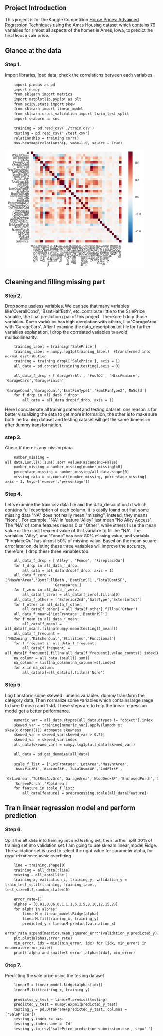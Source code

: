 ## Project Introduction
This project is for the Kaggle Competition [House Prices: Advanced Regression Techniques](https://www.kaggle.com/c/house-prices-advanced-regression-techniques)
using the Ames Housing dataset which contains 79 variables for almost all aspects of the homes in Ames, Iowa, to predict the final house sale price.



## Glance at the data

### Step 1.
Import libraries, load data, check the correlations between each variables.


        import pandas as pd
        import numpy
        from sklearn import metrics
        import matplotlib.pyplot as plt
        from scipy.stats import skew
        from sklearn import linear_model
        from sklearn.cross_validation import train_test_split
        import seaborn as sns

        training = pd.read_csv('./train.csv')
        testing = pd.read_csv('./test.csv')
        relationship = training.corr()
        sns.heatmap(relationship, vmax=1.0, square = True)


![heatmap](heatmap_for_correlation.png)

## Cleaning and filling missing part

### Step 2. 
Drop some useless variables. We can see that many variables like'OverallCond', 'BsmtHalfBath', etc. contribute little to the SalePrice variable, the final prediction goal of this project. Therefore I drop those variables. Some variables has high correlation with others, like 'GarageArea' with 'GarageCars'. After I examine the data_description.txt file for further variables explanation, I drop the correlated variables to avoid multicollinearity.


        training_label = training['SalePrice']
        training_label = numpy.log1p(training_label)  #transformed into normal distribution
        training = training.drop(['SalePrice'], axis = 1) 
        all_data = pd.concat((training,testing),axis = 0)

        all_data_f_drop = ['GarageYrBlt', 'PoolQC', 'MiscFeature', 'GarageCars','GarageFinish',
                           'GarageCond','GarageQual','BsmtFinType1','BsmtFinType2','MoSold']
        for f_drop in all_data_f_drop:
            all_data = all_data.drop(f_drop, axis = 1)



Here I concatenate all training dataset and testing dataset, one reason is for better visualizing the data to get more information, the other is to make sure both the training dataset and testing dataset will get the same dimension after dummy transformation.

### step 3. 
Check if there is any missing data

        number_missing = all_data.isnull().sum().sort_values(ascending=False)
        number_missing = number_missing[number_missing!=0]
        percentage_missing = number_missing/all_data.shape[0]
        missing_data = pd.concat([number_missing, percentage_missing], axis = 1, keys=['number','percentage'])



### Step 4. 
Let's examine the train.csv data file and the data_description.txt which contains full description of each column, it is easily found out that some missing data "NA" does not really mean "missing", instead, they means "None". For example, "NA" in feature "Alley" just mean "No Alley Access". The "NA" of some features means 0 or "Other", while others I use the mean value or the most frequent value of that variable to fill the "NA". The variables "Alley", and "Fence" has over 80% missing value, and variable "FireplaceQu" has almost 50% of missing value. Based on the mean square error later on, deleting these three variables will improve the accuracy, therefore, I drop these three variables too.


        all_data_f_drop = ['Alley', 'Fence', 'FireplaceQu']
        for f_drop in all_data_f_drop:
            all_data = all_data.drop(f_drop, axis = 1)
        all_data_f_zero = ['MasVnrArea','BsmtFullBath','BsmtFinSF1','TotalBsmtSF',
                          'GarageArea']
        for f_zero in all_data_f_zero:                  
            all_data[f_zero] = all_data[f_zero].fillna(0)
        all_data_f_other = ['Exterior2nd','SaleType','Exterior1st']
        for f_other in all_data_f_other:
            all_data[f_other] = all_data[f_other].fillna('Other')
        all_data_f_mean=['LotFrontage','BsmtUnfSF']
        for f_mean in all_data_f_mean:
            all_data[f_mean] = all_data[f_mean].fillna(numpy.mean(testing[f_mean]))
        all_data_f_frequent = ['MSZoning','KitchenQual','Utilities','Functional']
        for f_frequent in all_data_f_frequent:
            all_data[f_frequent] = all_data[f_frequent].fillna(all_data[f_frequent].value_counts().index[0])
        na_column = all_data.isnull().sum()
        na_column = list(na_column[na_column!=0].index)
        for x in na_column:
            all_data[x]=all_data[x].fillna('None')    



### Step 5. 
Log transform some skewed numeric variables, dummy transform the category data, Then normalize some variables which contains large range to have 0 mean and 1 std. These steps are to help the linear regression model get a better performance.

        numeric_var = all_data.dtypes[all_data.dtypes != "object"].index
        skewed_var = training[numeric_var].apply(lambda x: skew(x.dropna())) #compute skewness
        skewed_var = skewed_var[skewed_var > 0.75]
        skewed_var = skewed_var.index
        all_data[skewed_var] = numpy.log1p(all_data[skewed_var])

        all_data = pd.get_dummies(all_data)

        scale_f_list = ['LotFrontage','LotArea','MasVnrArea',
        'BsmtFinSF1','BsmtUnfSF','TotalBsmtSF','2ndFlrSF',
        'GrLivArea','TotRmsAbvGrd','GarageArea','WoodDeckSF','EnclosedPorch','3SsnPorch',
        'ScreenPorch','PoolArea']
        for feature in scale_f_list:
            all_data[feature] = preprocessing.scale(all_data[feature])

## Train linear regression model and perform prediction

### Step 6. 
Split the all_data into training set and testing set, then further split 30% of training set into validation set. I am going to use sklearn.linear_model.Ridge. The validation set is used to select the right value for parameter alpha, for regularization to avoid overfitting.

        line = training.shape[0]
        training = all_data[:line]
        testing = all_data[line:]    
        training_x, validation_x, training_y, validation_y = train_test_split(training, training_label, test_size=0.3,random_state=10)

        error_rate=[]
        alphas = [0.01,0.06,0.1,1,1.6,2,5,8,10,12,15,20]
        for alpha in alphas:
            linearM = linear_model.Ridge(alpha)
            linearM.fit(training_x, training_y)
            predicted_y = linearM.predict(validation_x)
            error_rate.append(metrics.mean_squared_error(validation_y,predicted_y))
        plt.plot(alphas,error_rate)
        min_error, idx = min((min_error, idx) for (idx, min_error) in enumerate(error_rate))
        print('alpha and smallest error',alphas[idx], min_error)


### Step 7. 
Predicting the sale price using the testing dataset


        linearM = linear_model.Ridge(alphas[idx])
        linearM.fit(training_x, training_y)

        predicted_y_test = linearM.predict(testing)
        predicted_y_test = numpy.expm1(predicted_y_test)
        testing_y = pd.DataFrame(predicted_y_test, columns = ['SalePrice'])
        testing_y.index += 1461
        testing_y.index.name = 'Id'
        testing_y.to_csv('salePrice_prediction_submission.csv', sep=',')


